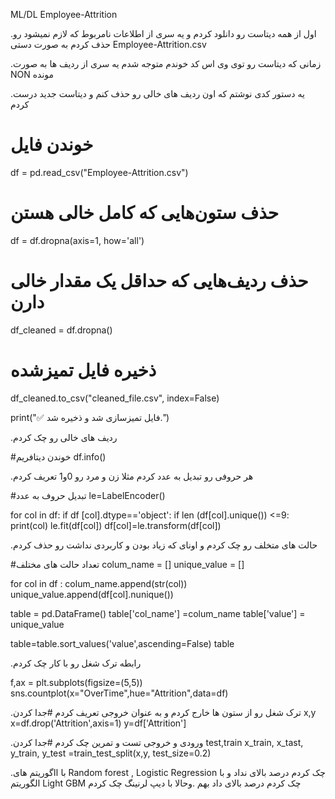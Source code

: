 ML/DL Employee-Attrition

.اول از همه دیتاست رو دانلود کردم و یه سری از اطلاعات نامربوط که لازم نمیشود رو حذف کردم به صورت دستی
Employee-Attrition.csv

.زمانی که دیتاست رو توی وی اس کد خوندم متوجه شدم یه سری از ردیف ها به صورت NON مونده

.یه دستور کدی نوشتم که اون ردیف های خالی رو حذف کنم و دیتاست جدید درست کردم



# خوندن فایل
df = pd.read_csv("Employee-Attrition.csv")  

#  حذف ستون‌هایی که کامل خالی هستن
df = df.dropna(axis=1, how='all')
# حذف ردیف‌هایی که حداقل یک مقدار خالی دارن
df_cleaned = df.dropna()

#  ذخیره فایل تمیزشده
df_cleaned.to_csv("cleaned_file.csv", index=False)

print("✅ فایل تمیزسازی شد و ذخیره شد.")


.ردیف های خالی رو چک کردم

#خوندن دیتافریم
df.info()



.هر حروفی رو تبدیل به عدد کردم مثلا زن و مرد رو 0و1 تعریف کردم

#تبدیل حروف به عدد
le=LabelEncoder()

for col in df:
    if df [col].dtype=='object':
        if len (df[col].unique()) <=9:
            print(col)
            le.fit(df[col])
            df[col]=le.transform(df[col])



.حالت های متخلف رو چک کردم و اونای که زیاد بودن و کاربردی نداشت رو حذف کردم

#تعداد حالت های مختلف
colum_name = []
unique_value = []

for col in df :
    colum_name.append(str(col))
    unique_value.append(df[col].nunique())

table = pd.DataFrame()
table['col_name'] =colum_name
table['value']  = unique_value

table=table.sort_values('value',ascending=False)
table


.رابطه ترک شغل رو با کار چک کردم 

f,ax = plt.subplots(figsize=(5,5))
sns.countplot(x="OverTime",hue="Attrition",data=df)



.ترک شغل رو از ستون ها خارج کردم و به عنوان خروجی تعریف کردم
#جدا کردن x,y
x=df.drop('Attrition',axis=1)
y=df['Attrition']


.ورودی و خروجی تست و تمرین چک کردم
#جدا کردن test,train
x_train, x_tast, y_train, y_test =train_test_split(x,y, test_size=0.2)



.با ااگوریتم های Random forest , Logistic Regression چک کردم درصد بالای نداد و با الگوریتم Light GBM چک کردم درصد بالای داد بهم
.وحالا با دیپ لرنینگ چک کردم

